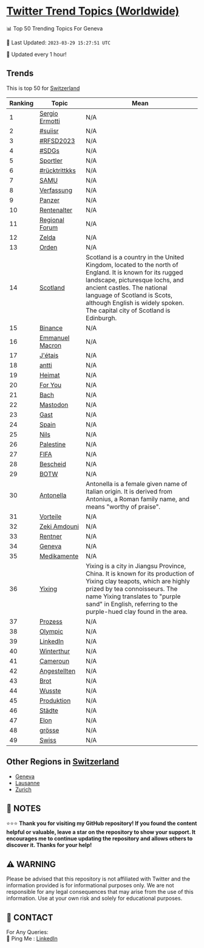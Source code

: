 [Twitter Trend Topics (Worldwide)](https://github.com/ErcinDedeoglu/Twitter-Trend-Topics)
==========


📊 Top 50 Trending Topics For Geneva

📆 Last Updated: `2023-03-29 15:27:51 UTC`

🔧 Updated every 1 hour!


## Trends

This is top 50 for [Switzerland](</Switzerland>)

| Ranking | Topic | Mean |
| ------- | ------------ | ------------ |
| 1 | [Sergio Ermotti](http://twitter.com/search?q=Sergio+Ermotti) | N/A |
| 2 | [#suiisr](http://twitter.com/search?q=%23suiisr) | N/A |
| 3 | [#RFSD2023](http://twitter.com/search?q=%23RFSD2023) | N/A |
| 4 | [#SDGs](http://twitter.com/search?q=%23SDGs) | N/A |
| 5 | [Sportler](http://twitter.com/search?q=Sportler) | N/A |
| 6 | [#rücktrittkks](http://twitter.com/search?q=%23r%c3%bccktrittkks) | N/A |
| 7 | [SAMU](http://twitter.com/search?q=SAMU) | N/A |
| 8 | [Verfassung](http://twitter.com/search?q=Verfassung) | N/A |
| 9 | [Panzer](http://twitter.com/search?q=Panzer) | N/A |
| 10 | [Rentenalter](http://twitter.com/search?q=Rentenalter) | N/A |
| 11 | [Regional Forum](http://twitter.com/search?q=Regional+Forum) | N/A |
| 12 | [Zelda](http://twitter.com/search?q=Zelda) | N/A |
| 13 | [Orden](http://twitter.com/search?q=Orden) | N/A |
| 14 | [Scotland](http://twitter.com/search?q=Scotland) | Scotland is a country in the United Kingdom, located to the north of England. It is known for its rugged landscape, picturesque lochs, and ancient castles. The national language of Scotland is Scots, although English is widely spoken. The capital city of Scotland is Edinburgh. |
| 15 | [Binance](http://twitter.com/search?q=Binance) | N/A |
| 16 | [Emmanuel Macron](http://twitter.com/search?q=Emmanuel+Macron) | N/A |
| 17 | [J'étais](http://twitter.com/search?q=J%27%c3%a9tais) | N/A |
| 18 | [antti](http://twitter.com/search?q=antti) | N/A |
| 19 | [Heimat](http://twitter.com/search?q=Heimat) | N/A |
| 20 | [For You](http://twitter.com/search?q=For+You) | N/A |
| 21 | [Bach](http://twitter.com/search?q=Bach) | N/A |
| 22 | [Mastodon](http://twitter.com/search?q=Mastodon) | N/A |
| 23 | [Gast](http://twitter.com/search?q=Gast) | N/A |
| 24 | [Spain](http://twitter.com/search?q=Spain) | N/A |
| 25 | [Nils](http://twitter.com/search?q=Nils) | N/A |
| 26 | [Palestine](http://twitter.com/search?q=Palestine) | N/A |
| 27 | [FIFA](http://twitter.com/search?q=FIFA) | N/A |
| 28 | [Bescheid](http://twitter.com/search?q=Bescheid) | N/A |
| 29 | [BOTW](http://twitter.com/search?q=BOTW) | N/A |
| 30 | [Antonella](http://twitter.com/search?q=Antonella) | Antonella is a female given name of Italian origin. It is derived from Antonius, a Roman family name, and means "worthy of praise". |
| 31 | [Vorteile](http://twitter.com/search?q=Vorteile) | N/A |
| 32 | [Zeki Amdouni](http://twitter.com/search?q=Zeki+Amdouni) | N/A |
| 33 | [Rentner](http://twitter.com/search?q=Rentner) | N/A |
| 34 | [Geneva](http://twitter.com/search?q=Geneva) | N/A |
| 35 | [Medikamente](http://twitter.com/search?q=Medikamente) | N/A |
| 36 | [Yixing](http://twitter.com/search?q=Yixing) | Yixing is a city in Jiangsu Province, China. It is known for its production of Yixing clay teapots, which are highly prized by tea connoisseurs. The name Yixing translates to "purple sand" in English, referring to the purple-hued clay found in the area. |
| 37 | [Prozess](http://twitter.com/search?q=Prozess) | N/A |
| 38 | [Olympic](http://twitter.com/search?q=Olympic) | N/A |
| 39 | [LinkedIn](http://twitter.com/search?q=LinkedIn) | N/A |
| 40 | [Winterthur](http://twitter.com/search?q=Winterthur) | N/A |
| 41 | [Cameroun](http://twitter.com/search?q=Cameroun) | N/A |
| 42 | [Angestellten](http://twitter.com/search?q=Angestellten) | N/A |
| 43 | [Brot](http://twitter.com/search?q=Brot) | N/A |
| 44 | [Wusste](http://twitter.com/search?q=Wusste) | N/A |
| 45 | [Produktion](http://twitter.com/search?q=Produktion) | N/A |
| 46 | [Städte](http://twitter.com/search?q=St%c3%a4dte) | N/A |
| 47 | [Elon](http://twitter.com/search?q=Elon) | N/A |
| 48 | [grösse](http://twitter.com/search?q=gr%c3%b6sse) | N/A |
| 49 | [Swiss](http://twitter.com/search?q=Swiss) | N/A |



## Other Regions in [Switzerland](</Switzerland>)

* [Geneva](</Switzerland/Geneva.md>)
* [Lausanne](</Switzerland/Lausanne.md>)
* [Zurich](</Switzerland/Zurich.md>)



## 📝 NOTES

⭐⭐⭐ **Thank you for visiting my GitHub repository! If you found the content helpful or valuable, leave a star on the repository to show your support. It encourages me to continue updating the repository and allows others to discover it. Thanks for your help!**


## ⚠️ WARNING

Please be advised that this repository is not affiliated with Twitter and the information provided is for informational purposes only. We are not responsible for any legal consequences that may arise from the use of this information. Use at your own risk and solely for educational purposes.


## 📨 CONTACT

 For Any Queries:  
            🏓 Ping Me : [LinkedIn](https://www.linkedin.com/in/ercindedeoglu/)
